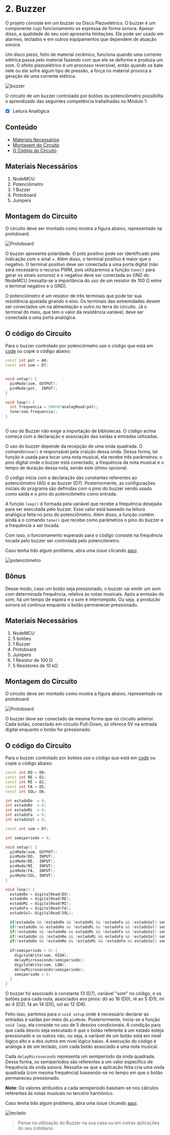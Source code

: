 # 2. Buzzer

O projeto consiste em um buzzer ou Disco Piezoelétrico. O buzzer é um componente cujo funcionamento se expressa de forma sonora. Apesar disso, a qualidade do seu som apresenta limitações.
Ele pode ser usado em alarmes, teclados e em outros equipamentos que dependem de atuação sonora.  

Um disco piezo, feito de material cerâmico, funciona quando uma corrente elétrica passa pelo material fazendo com que ele se deforme e produza um som. O efeito piezoelétrico é um processo reversível, então quando se bate nele ou ele sofre algum tipo de pressão, a força no material provoca a geração de uma corrente elétrica. 

![buzzer](assets/buzzer.jpg)

O circuito de um buzzer controlado por botões ou potenciômetro possibilita o aprendizado das seguintes competência trabalhadas no Módulo 1:

- [x] Leitura Analógica

## Conteúdo
- [Materiais Necessários](#materiais-necessários)
- [Montagem do Circuito](#montagem-do-circuito)
- [O Código do Circuito](#o-c&oacute;digo-do-circuito)

## Materiais Necessários
1. NodeMCU
2. Potenciômetro
3. 1 Buzzer
4. Protoboard
5. Jumpers

## Montagem do Circuito
O circuito deve ser montado como mostra a figura abaixo, representado na protoboard. 

![Protoboard](assets/atuador1.png)

O buzzer apresenta polaridade. O polo positivo pode ser identificado pela indicação com o sinal +. Além disso, o terminal positivo é maior que o negativo. O terminal positivo deve ser conectada a uma porta digital (não será necessário o recurso PWM, pois utilizaremos a função ```tone()``` para gerar os sinais sonoros) e o negativo deve ser conectada ao GND do NodeMCU (ressalta-se a importância do uso de um resistor de 100 Ω entre o terminal negativo e o GND).

O potenciômetro é um resistor de três terminais que pode ter sua resistência ajustada girando o eixo. Os terminais das extremidades devem ser conectados um na alimentação e outro no terra do circuito. Já o terminal do meio, que tem o valor da resistência variável, deve ser conectada a uma porta analógica.

## O código do Circuito

Para o buzzer controlado por potenciômetro use o código que está em [code](code/code1.ino) ou copie o código abaixo:
 
```C++
const int pot = A0;
const int som = D7;


void setup() {
  pinMode(som, OUTPUT);
  pinMode(pot,  INPUT);
}

void loop() {
  int frequencia = 500+8*analogRead(pot);
  tone(som,frequencia);
}
  
```

O uso do Buzzer não exige a importação de bibliotecas. O código acima começa com a declaração e associação das saídas e entradas utilizadas. 

O uso do buzzer depende da recepção de uma onda quadrada. O comando```tone()``` é responsável pela craição dessa onda. Dessa forma, tal função é usada para tocar uma nota musical, ela recebe três parâmetros: o pino digital onde o buzzer está conectado, a frequência da nota musical e o tempo de duração dessa nota, sendo este último opcional.

O código inicia com a declaração das constantes referentes ao potenciômetro (A0) e ao buzzer (D7). Posteriormente, as configurações iniciais do programa são definidas com o pino do buzzer sendo usado como saída e o pino do potenciômetro como entrada. 

A função ```loop()``` é formada pela variável que recebe a frequência desejada para ser executada pelo buzzer. Esse valor está baseado na leitura analógica feita no pino do potenciômetro. Além disso, a função contém ainda a o comando ```tone()``` que recebe como parâmetros o pino do buzzer e a frequência a ser tocada.

Com isso, o funcionamento esperado para o código consiste na frequência tocada pelo buzzer ser controlada pelo potenciômetro.

Caso tenha tido algum problema, abra uma *issue* clicando [aqui](https://github.com/PETEletricaUFBA/IoT/issues/new).

![potenciômetro](assets/pot.gif)

## Bônus

Desse modo, caso um botão seja pressionado, o buzzer vai emitir um som com determinada frequência, relativa às notas musicais. Após a emissão do som, há um tempo de espera e o som é interrompido. Ou seja, a produção sonora só continua enquanto o botão permanecer pressionado.

## Materiais Necessários
1. NodeMCU
2. 5 botões
3. 1 Buzzer
4. Protoboard
5. Jumpers
6. 1 Resistor de 100 Ω
7. 5 Resistores de 10 kΩ

## Montagem do Circuito
O circuito deve ser montado como mostra a figura abaixo, representado na protoboard. 

![Protoboard](assets/atuador1.png)

O buzzer deve ser conectado da mesma forma que no circuito anterior. Cada botão, conectado em circuito Pull-Down, só oferece 5V na entrada digital enquanto o botão for pressionado.

## O código do Circuito

Para o buzzer controlado por botôes use o código que está em [code](code/code2.ino) ou copie o código abaixo:
 
```C++
const int DO = D0;
const int RE = D1;
const int MI = D2;
const int FA = D5;
const int SOL= D6;

int estadoDo  = 0;
int estadoRe  = 0;
int estadoMi  = 0;
int estadoFa  = 0;
int estadoSol = 0;

const int som = D7;

int semiperiodo = 0;

void setup() {
  pinMode(som, OUTPUT);
  pinMode(DO,  INPUT);
  pinMode(RE,  INPUT);
  pinMode(MI,  INPUT);
  pinMode(FA,  INPUT);
  pinMode(SOL, INPUT);
}

void loop() {
  estadoDo = digitalRead(DO);
  estadoRe = digitalRead(RE);
  estadoMi = digitalRead(MI);
  estadoFa = digitalRead(FA);
  estadoSol= digitalRead(SOL);

  if(estadoDo && !estadoRe && !estadoMi && !estadoFa && !estadoSol) semiperiodo = 1894/3; // 264*3 Hz
  if(!estadoDo && estadoRe && !estadoMi && !estadoFa && !estadoSol) semiperiodo = 1684/3; // 297*3 Hz
  if(!estadoDo && !estadoRe && estadoMi && !estadoFa && !estadoSol) semiperiodo = 1515/3; // 330*3 Hz
  if(!estadoDo && !estadoRe && !estadoMi && estadoFa && !estadoSol) semiperiodo = 1420/3; // 352*3 Hz
  if(!estadoDo && !estadoRe && !estadoMi && !estadoFa && estadoSol) semiperiodo = 1263/3; // 396*3 Hz
  
  if(semiperiodo > 0) {
    digitalWrite(som, HIGH);
    delayMicroseconds(semiperiodo);   
    digitalWrite(som, LOW);
    delayMicroseconds(semiperiodo);
    semiperiodo = 0;
  }
}

```
O buzzer foi associado à constante 13 (D7), variável "som" no código, e os botões para cada nota, associados aos pinos: dó ao 16 (D0), ré ao 5 (D1), mi ao 4 (D2), fá ao 14 (D5), sol ao 12 (D6). 

Feito isso, partimos para o ```void setup``` onde é necessário declarar as entradas e saídas por meio do ```pinMode```. Posteriormente, inicia-se a função ```void loop```, ela consiste no uso de 5 desvios condicionais. A condição para que cada desvio seja executado é que o botão referente à um estado esteja pressionado e os outros não, ou seja, a variável de um botão está em nível lógico alto e a dos outros em nível lógico baixo. A execução do código é análoga à de um teclado, com cada botão associado a uma nota musical.

Cada ```delayMicroseconds``` representa um semiperíodo da onda quadrada. Dessa forma, os semiperíodos são referentes a um valor específico de frequência da onda sonora. Ressalta-se que a aplicação feita cria uma onda quadrada (com mesma frequência) baseando-se no tempo em que o botão permaneceu pressionado.

***Nota:*** Os valores atribuídos a cada semiperíodo baseiam-se nos cálculos referentes às notas musicais no terceiro harmônico.

Caso tenha tido algum problema, abra uma *issue* clicando [aqui](https://github.com/PETEletricaUFBA/IoT/issues/new).

![teclado](assets/teclado.gif)

> Pense na utilização do Buzzer na sua casa ou em outras aplicações do seu cotidiano. 
